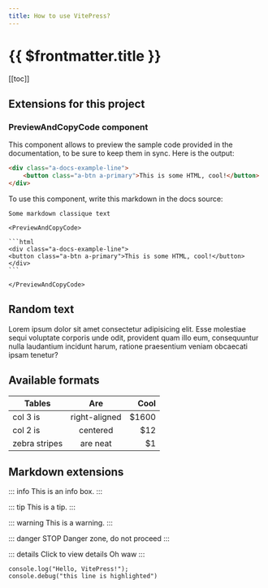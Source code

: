 ```yaml
---
title: How to use VitePress?
---
```


# {{ $frontmatter.title }}

[[toc]]

## Extensions for this project

### PreviewAndCopyCode component

This component allows to preview the sample code provided in the documentation, to be sure to keep them in sync.
Here is the output:

<PreviewAndCopyCode>

```html
<div class="a-docs-example-line">
    <button class="a-btn a-primary">This is some HTML, cool!</button>
</div>
```

</PreviewAndCopyCode>


To use this component, write this markdown in the docs source:

````vue
Some markdown classique text

<PreviewAndCopyCode>

```html
<div class="a-docs-example-line">
<button class="a-btn a-primary">This is some HTML, cool!</button>
</div>
```

</PreviewAndCopyCode>
````





## Random text

Lorem ipsum dolor sit amet consectetur adipisicing elit. Esse molestiae sequi voluptate corporis unde odit, provident quam illo eum, consequuntur nulla laudantium incidunt harum, ratione praesentium veniam obcaecati ipsam tenetur?

## Available formats

| Tables        |      Are      |  Cool |
| ------------- | :-----------: | ----: |
| col 3 is      | right-aligned | $1600 |
| col 2 is      |   centered    |   $12 |
| zebra stripes |   are neat    |    $1 |

## Markdown extensions

::: info
This is an info box.
:::

::: tip
This is a tip.
:::

::: warning
This is a warning.
:::

::: danger STOP
Danger zone, do not proceed
:::

::: details Click to view details
Oh waw
:::

```js{2}
console.log("Hello, VitePress!");
console.debug("this line is highlighted")
```
